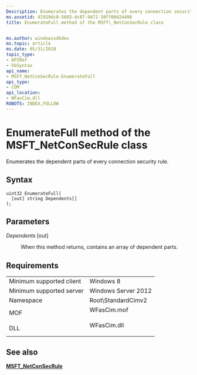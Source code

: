 ```yaml
---
Description: Enumerates the dependent parts of every connection security rule.
ms.assetid: 41919dc0-5603-4c07-9471-38ff00d24490
title: EnumerateFull method of the MSFT\_NetConSecRule class


ms.author: windowssdkdev
ms.topic: article
ms.date: 05/31/2018
topic_type: 
- APIRef
- kbSyntax
api_name: 
- MSFT_NetConSecRule.EnumerateFull
api_type: 
- COM
api_location: 
- WFasCim.dll
ROBOTS: INDEX,FOLLOW
---
```


# EnumerateFull method of the MSFT\_NetConSecRule class

Enumerates the dependent parts of every connection security rule.

## Syntax


```mof
uint32 EnumerateFull(
  [out] string Dependents[]
);
```



## Parameters

<dl> <dt>

*Dependents* \[out\]
</dt> <dd>

When this method returns, contains an array of dependent parts.

</dd> </dl>

## Requirements



|                                     |                                                                                        |
|-------------------------------------|----------------------------------------------------------------------------------------|
| Minimum supported client<br/> | Windows 8<br/>                                                                   |
| Minimum supported server<br/> | Windows Server 2012<br/>                                                         |
| Namespace<br/>                | Root\\StandardCimv2<br/>                                                         |
| MOF<br/>                      | <dl> <dt>WFasCim.mof</dt> </dl> |
| DLL<br/>                      | <dl> <dt>WFasCim.dll</dt> </dl> |



## See also

<dl> <dt>

[**MSFT\_NetConSecRule**](msft-netconsecrule.md)
</dt> </dl>

 

 




